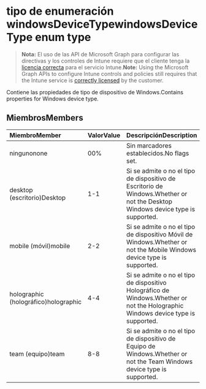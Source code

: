 # <a name="windowsdevicetype-enum-type"></a><span data-ttu-id="2d318-101">tipo de enumeración windowsDeviceType</span><span class="sxs-lookup"><span data-stu-id="2d318-101">windowsDeviceType enum type</span></span>

> <span data-ttu-id="2d318-102">**Nota:** El uso de las API de Microsoft Graph para configurar las directivas y los controles de Intune requiere que el cliente tenga la [licencia correcta](https://go.microsoft.com/fwlink/?linkid=839381) para el servicio Intune.</span><span class="sxs-lookup"><span data-stu-id="2d318-102">**Note:** Using the Microsoft Graph APIs to configure Intune controls and policies still requires that the Intune service is [correctly licensed](https://go.microsoft.com/fwlink/?linkid=839381) by the customer.</span></span>

<span data-ttu-id="2d318-103">Contiene las propiedades de tipo de dispositivo de Windows.</span><span class="sxs-lookup"><span data-stu-id="2d318-103">Contains properties for Windows device type.</span></span>
## <a name="members"></a><span data-ttu-id="2d318-104">Miembros</span><span class="sxs-lookup"><span data-stu-id="2d318-104">Members</span></span>
|<span data-ttu-id="2d318-105">Miembro</span><span class="sxs-lookup"><span data-stu-id="2d318-105">Member</span></span>|<span data-ttu-id="2d318-106">Valor</span><span class="sxs-lookup"><span data-stu-id="2d318-106">Value</span></span>|<span data-ttu-id="2d318-107">Descripción</span><span class="sxs-lookup"><span data-stu-id="2d318-107">Description</span></span>|
|:---|:---|:---|
|<span data-ttu-id="2d318-108">ninguno</span><span class="sxs-lookup"><span data-stu-id="2d318-108">none</span></span>|<span data-ttu-id="2d318-109">0</span><span class="sxs-lookup"><span data-stu-id="2d318-109">0%</span></span>|<span data-ttu-id="2d318-110">Sin marcadores establecidos.</span><span class="sxs-lookup"><span data-stu-id="2d318-110">No flags set.</span></span>|
|<span data-ttu-id="2d318-111">desktop (escritorio)</span><span class="sxs-lookup"><span data-stu-id="2d318-111">Desktop</span></span>|<span data-ttu-id="2d318-112">1</span><span class="sxs-lookup"><span data-stu-id="2d318-112">-1</span></span>|<span data-ttu-id="2d318-113">Si se admite o no el tipo de dispositivo de Escritorio de Windows.</span><span class="sxs-lookup"><span data-stu-id="2d318-113">Whether or not the Desktop Windows device type is supported.</span></span>|
|<span data-ttu-id="2d318-114">mobile (móvil)</span><span class="sxs-lookup"><span data-stu-id="2d318-114">mobile</span></span>|<span data-ttu-id="2d318-115">2</span><span class="sxs-lookup"><span data-stu-id="2d318-115">-2</span></span>|<span data-ttu-id="2d318-116">Si se admite o no el tipo de dispositivo Móvil de Windows.</span><span class="sxs-lookup"><span data-stu-id="2d318-116">Whether or not the Mobile Windows device type is supported.</span></span>|
|<span data-ttu-id="2d318-117">holographic (holográfico)</span><span class="sxs-lookup"><span data-stu-id="2d318-117">holographic</span></span>|<span data-ttu-id="2d318-118">4</span><span class="sxs-lookup"><span data-stu-id="2d318-118">-4</span></span>|<span data-ttu-id="2d318-119">Si se admite o no el tipo de dispositivo Holográfico de Windows.</span><span class="sxs-lookup"><span data-stu-id="2d318-119">Whether or not the Holographic Windows device type is supported.</span></span>|
|<span data-ttu-id="2d318-120">team (equipo)</span><span class="sxs-lookup"><span data-stu-id="2d318-120">team</span></span>|<span data-ttu-id="2d318-121">8</span><span class="sxs-lookup"><span data-stu-id="2d318-121">-8</span></span>|<span data-ttu-id="2d318-122">Si se admite o no el tipo de dispositivo de Equipo de Windows.</span><span class="sxs-lookup"><span data-stu-id="2d318-122">Whether or not the Team Windows device type is supported.</span></span>|








